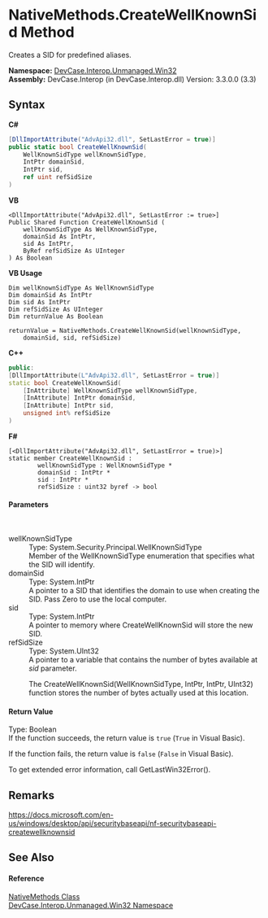 # NativeMethods.CreateWellKnownSid Method 
 

Creates a SID for predefined aliases.

**Namespace:**&nbsp;<a href="N_DevCase_Interop_Unmanaged_Win32">DevCase.Interop.Unmanaged.Win32</a><br />**Assembly:**&nbsp;DevCase.Interop (in DevCase.Interop.dll) Version: 3.3.0.0 (3.3)

## Syntax

**C#**<br />
``` C#
[DllImportAttribute("AdvApi32.dll", SetLastError = true)]
public static bool CreateWellKnownSid(
	WellKnownSidType wellKnownSidType,
	IntPtr domainSid,
	IntPtr sid,
	ref uint refSidSize
)
```

**VB**<br />
``` VB
<DllImportAttribute("AdvApi32.dll", SetLastError := true>]
Public Shared Function CreateWellKnownSid ( 
	wellKnownSidType As WellKnownSidType,
	domainSid As IntPtr,
	sid As IntPtr,
	ByRef refSidSize As UInteger
) As Boolean
```

**VB Usage**<br />
``` VB Usage
Dim wellKnownSidType As WellKnownSidType
Dim domainSid As IntPtr
Dim sid As IntPtr
Dim refSidSize As UInteger
Dim returnValue As Boolean

returnValue = NativeMethods.CreateWellKnownSid(wellKnownSidType, 
	domainSid, sid, refSidSize)
```

**C++**<br />
``` C++
public:
[DllImportAttribute(L"AdvApi32.dll", SetLastError = true)]
static bool CreateWellKnownSid(
	[InAttribute] WellKnownSidType wellKnownSidType, 
	[InAttribute] IntPtr domainSid, 
	[InAttribute] IntPtr sid, 
	unsigned int% refSidSize
)
```

**F#**<br />
``` F#
[<DllImportAttribute("AdvApi32.dll", SetLastError = true)>]
static member CreateWellKnownSid : 
        wellKnownSidType : WellKnownSidType * 
        domainSid : IntPtr * 
        sid : IntPtr * 
        refSidSize : uint32 byref -> bool 

```


#### Parameters
&nbsp;<dl><dt>wellKnownSidType</dt><dd>Type: System.Security.Principal.WellKnownSidType<br />Member of the WellKnownSidType enumeration that specifies what the SID will identify.</dd><dt>domainSid</dt><dd>Type: System.IntPtr<br />A pointer to a SID that identifies the domain to use when creating the SID. Pass Zero to use the local computer.</dd><dt>sid</dt><dd>Type: System.IntPtr<br />A pointer to memory where CreateWellKnownSid will store the new SID.</dd><dt>refSidSize</dt><dd>Type: System.UInt32<br />A pointer to a variable that contains the number of bytes available at *sid* parameter. 

 The CreateWellKnownSid(WellKnownSidType, IntPtr, IntPtr, UInt32) function stores the number of bytes actually used at this location.</dd></dl>

#### Return Value
Type: Boolean<br />If the function succeeds, the return value is `true` (`True` in Visual Basic). 

 If the function fails, the return value is `false` (`False` in Visual Basic). 

 To get extended error information, call GetLastWin32Error().

## Remarks
<a href="https://docs.microsoft.com/en-us/windows/desktop/api/securitybaseapi/nf-securitybaseapi-createwellknownsid" target="_blank">https://docs.microsoft.com/en-us/windows/desktop/api/securitybaseapi/nf-securitybaseapi-createwellknownsid</a>

## See Also


#### Reference
<a href="T_DevCase_Interop_Unmanaged_Win32_NativeMethods">NativeMethods Class</a><br /><a href="N_DevCase_Interop_Unmanaged_Win32">DevCase.Interop.Unmanaged.Win32 Namespace</a><br />